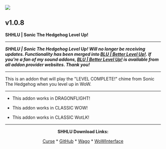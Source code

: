 [![](https://img.shields.io/static/v1?label=Donate&message=CashApp&color=brightgreen)](https://bit.ly/3fyxxSU)

v1.0.8
------------------------------

**SHHLU | Sonic The Hedgehog Level Up!**

------------------------------

***SHHLU | Sonic The Hedgehog Level Up! Will no longer be receiving updates. Functionality has been merged into [BLU | Better Level Up!](https://www.curseforge.com/wow/addons/blu-better-level-up "This link takes you to the Curseforge.com website, you may download it here and help support the developers."). If you're a fan of my sound addons, [BLU | Better Level Up!](https://www.curseforge.com/wow/addons/blu-better-level-up "This link takes you to the Curseforge.com website, you may download it here and help support the developers.") is available from all addon provider websites. Thank you!***

------------------------------

This is an addon that will play the "LEVEL COMPLETE!" chime from Sonic The Hedgehog when you level up in WoW.

------------------------------

- This addon works in DRAGONFLIGHT!

- This addon works in CLASSIC WOW!

- This addon works in CLASSIC WotLK!

------------------------------
<div align="center">

**SHHLU Download Links:**

[Curse](https://www.curseforge.com/wow/addons/shhlu-sonic-the-hedgehog-level-up "This link takes you to the Curseforge.com website, you may download it here and help support the developers.") * [GitHub](https://github.com/donniedice/SHHLU "This link takes you to the GitHub.com website, you may download it here.") * [Wago](https://addons.wago.io/addons/shhlu "This link takes you to the Wago.io website, you may download it here and help support the developers.") * [WoWInterface](https://www.wowinterface.com/downloads/info26263-SHHLU-SonicTheHedgehogLevelUp.html "This link takes you to the WoWInterface.com website, you may download it here.")

</div>
